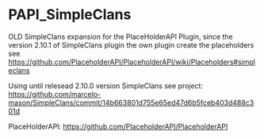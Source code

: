 # PAPI_SimpleClans
OLD SimpleClans expansion for the PlaceHolderAPI Plugin, since the version 2.10.1 of SimpleClans plugin the own plugin create the placeholders see https://github.com/PlaceholderAPI/PlaceholderAPI/wiki/Placeholders#simpleclans

Using until relesead 2.10.0 version SimpleClans see project: https://github.com/marcelo-mason/SimpleClans/commit/14b663801d755e65ed47d6b5fceb403d488c301d

PlaceHolderAPI: https://github.com/PlaceholderAPI/PlaceholderAPI
